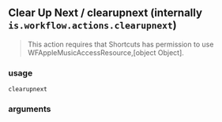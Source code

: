 
## Clear Up Next / clearupnext (internally `is.workflow.actions.clearupnext`)


> This action requires that Shortcuts has permission to use WFAppleMusicAccessResource,[object Object].

### usage
`clearupnext `

### arguments

